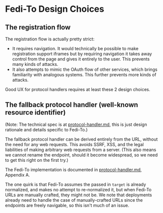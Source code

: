 # Fedi-To Design Choices

## The registration flow

The registration flow is actually pretty strict:

- It requires navigation. It would technically be possible to make registration
    support iframes but by requiring navigation it takes away control from the
    page and gives it entirely to the user. This prevents many kinds of attacks.
- It also attempts to mimic the OAuth flow of other services, which brings
    familiarity with analogous systems. This further prevents more kinds of
    attacks.

Good UX for protocol handlers requires at least these 2 design choices.

## The fallback protocol handler (well-known resource identifier)

(Note: The technical spec is at [protocol-handler.md],
this is just design rationale and details specific to Fedi-To.)

The fallback protocol handler can be derived entirely from the URL, without the
need for any web requests. This avoids SSRF, XSS, and the legal liabilities of
making arbitrary web requests from a server. (This also means we cannot rename
the endpoint, should it become widespread, so we need to get this right on the
first try.)

The Fedi-To implementation is documented in [protocol-handler.md], Appendix A.

The one quirk is that Fedi-To assumes the passed in `target` is already
normalized, and makes no attempt to re-normalized it, but when Fedi-To URLs are
manually crafted, they might not be. We note that deployments already need to
handle the case of manually-crafted URLs since the endpoints are freely
navigable, so this isn't much of an issue.

[protocol-handler.md]: /protocol-handler.md

